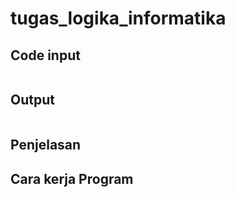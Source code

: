 # tugas_logika_informatika

## Code input 
```python
```


## Output 
````markdown
````

## Penjelasan 


## Cara kerja Program 
